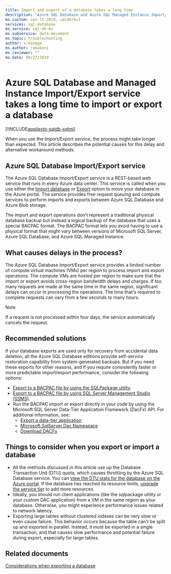 ```yaml
---
title: Import and export of a database takes a long time
description: "Azure SQL Database and Azure SQL Managed Instance Import/Export service takes a long time to import or export a database"
ms.custom: seo-lt-2019, sqldbrb=1
services: sql-database
ms.service: sql-db-mi
ms.subservice: data-movement
ms.topic: troubleshooting
author: v-miegge
ms.author: ramakoni
ms.reviewer: ""
ms.date: 09/27/2019
---
```


# Azure SQL Database and Managed Instance Import/Export service takes a long time to import or export a database

[!INCLUDE[appliesto-sqldb-sqlmi](../includes/appliesto-sqldb-sqlmi.md)]

When you use the Import/Export service, the process might take longer than expected. This article describes the potential causes for this delay and alternative workaround methods.

## Azure SQL Database Import/Export service

The Azure SQL Database Import/Export service is a REST-based web service that runs in every Azure data center. This service is called when you use either the [Import database](database-import.md#using-azure-portal) or [Export](./database-export.md#export-to-a-bacpac-file-using-the-azure-portal) option to move your database in the Azure portal. The service provides free request queuing and compute services to perform imports and exports between Azure SQL Database and Azure Blob storage.

The import and export operations don't represent a traditional physical database backup but instead a logical backup of the database that uses a special BACPAC format. The BACPAC format lets you avoid having to use a physical format that might vary between versions of Microsoft SQL Server, Azure SQL Database, and Azure SQL Managed Instance.

## What causes delays in the process?

The Azure SQL Database Import/Export service provides a limited number of compute virtual machines (VMs) per region to process import and export operations. The compute VMs are hosted per region to make sure that the import or export avoids cross-region bandwidth delays and charges. If too many requests are made at the same time in the same region, significant delays can occur in processing the operations. The time that's required to complete requests can vary from a few seconds to many hours.

> [!NOTE]
> If a request is not processed within four days, the service automatically cancels the request.

## Recommended solutions

If your database exports are used only for recovery from accidental data deletion, all the Azure SQL Database editions provide self-service restoration capability from system-generated backups. But if you need these exports for other reasons, and if you require consistently faster or more predictable import/export performance, consider the following options:

* [Export to a BACPAC file by using the SQLPackage utility](./database-export.md#export-to-a-bacpac-file-using-the-sqlpackage-utility).
* [Export to a BACPAC file by using SQL Server Management Studio (SSMS)](./database-export.md#export-to-a-bacpac-file-using-sql-server-management-studio-ssms).
* Run the BACPAC import or export directly in your code by using the Microsoft SQL Server Data-Tier Application Framework (DacFx) API. For additional information, see:
  * [Export a data-tier application](/sql/relational-databases/data-tier-applications/export-a-data-tier-application)
  * [Microsoft.SqlServer.Dac Namespace](/dotnet/api/microsoft.sqlserver.dac)
  * [Download DACFx](https://www.microsoft.com/download/details.aspx?id=55713)

## Things to consider when you export or import a database

* All the methods discussed in this article use up the Database Transaction Unit (DTU) quota, which causes throttling by the Azure SQL Database service. You can [view the DTU stats for the database on the Azure portal](./monitor-tune-overview.md#sql-database-resource-monitoring). If the database has reached its resource limits, [upgrade the service tier](./scale-resources.md) to add more resources.
* Ideally, you should run client applications (like the sqlpackage utility or your custom DAC application) from a VM in the same region as your database. Otherwise, you might experience performance issues related to network latency.
* Exporting large tables without clustered indexes can be very slow or even cause failure. This behavior occurs because the table can't be split up and exported in parallel. Instead, it must be exported in a single transaction, and that causes slow performance and potential failure during export, especially for large tables.


## Related documents

[Considerations when exporting a database](./database-export.md#considerations-when-exporting-an-azure-sql-database)